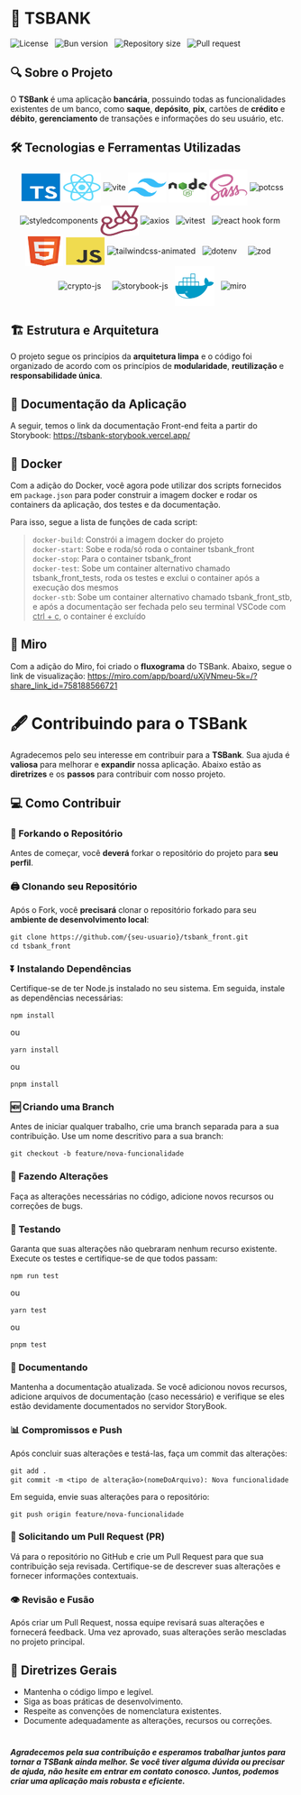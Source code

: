 # 🏦 TSBANK

![License](https://img.shields.io/static/v1?label=license&message=MIT&color=orange) &nbsp;
![Bun version](https://img.shields.io/static/v1?label=bun&message=v1.0.26&color=yellow) &nbsp;
![Repository size](https://img.shields.io/github/repo-size/bush1D3v/tsbank_front?color=green) &nbsp;
![Pull request](https://img.shields.io/static/v1?label=PR&message=welcome&color=blue)

## 🔍 Sobre o Projeto

O **TSBank** é uma aplicação **bancária**, possuindo todas as funcionalidades existentes de um banco, como **saque**, **depósito**, **pix**, cartões de **crédito** e **débito**, **gerenciamento** de transações e informações do seu usuário, etc.

## 🛠️ Tecnologias e Ferramentas Utilizadas

<div align='center'>
   <img align='center' height='50' width='70' title='TypeScript' alt='typescript' src='https://github.com/devicons/devicon/blob/master/icons/typescript/typescript-original.svg' />
   <img align='center' height='54' width='68' title='React' alt='react' src='https://github.com/devicons/devicon/blob/master/icons/react/react-original.svg' />
   <img align='center' height='54' width='68' title='Vite' alt='vite' src='https://github.com/bush1D3v/my_portfolio/assets/133554156/46570ed3-6e92-4ad2-b09b-d235cd142b3f' />
   <img align='center' height='54' width='68' title='Tailwindcss' alt='tailwindcss' src='https://github.com/devicons/devicon/blob/master/icons/tailwindcss/tailwindcss-original.svg' />
   <img align='center' height='54' width='68' title='Node.js' alt='nodejs' src='https://github.com/devicons/devicon/blob/master/icons/nodejs/nodejs-original-wordmark.svg' />
   <img align='center' height='64' width='68' title='Sass' alt='sass' src='https://github.com/devicons/devicon/blob/master/icons/sass/sass-original.svg' />
   <img align='center' height='68' width='72' title='Potcss' alt='potcss' src='https://github.com/bush1D3v/my_portfolio/assets/133554156/85b7c73b-e181-4c95-b9de-a8e0ba0523d3' />
   <img align='center' height='65' width='80' title='StyledComponents' alt='styledcomponents' src='https://github.com/bush1D3v/tsbank_front/assets/133554156/5c78f0d4-45d6-407a-becc-fa25188d2491' />
   <img align='center' height='54' width='68' title='Jest' alt='jest' src='https://github.com/devicons/devicon/blob/master/icons/jest/jest-plain.svg' />
   <img align='center' height='70' width='50' title='Axios' alt='axios' src='https://github.com/bush1D3v/tsbank_front/assets/133554156/b9ff307f-3582-4635-ae6e-361215efc742' /> &nbsp;
   <img align='center' height='54' width='44' title='Vitest' alt='vitest' src='https://github.com/bush1D3v/tsbank_api/assets/133554156/74803ee6-3f6e-4335-9f56-cb887a4285ff' />  &nbsp;
   <img align='center' height='54' width='54' title='React Hook Form' alt='react hook form' src='https://github.com/bush1D3v/tsbank_front/assets/133554156/65a90eb9-1188-4197-a902-6b055464cc76' /> &nbsp;
   <img align='center' height='54' width='68' title='Html5' alt='html5' src='https://github.com/devicons/devicon/blob/master/icons/html5/html5-original.svg' />
   <img align='center' height='50' width='70' title='JavaScript' alt='javascript' src='https://github.com/devicons/devicon/blob/master/icons/javascript/javascript-original.svg' />
   <img align='center' height='58' width='80' title='Tailwindcss-animated' alt='tailwindcss-animated' src='https://github.com/bush1D3v/my_portfolio_html/assets/133554156/364156ca-f265-4478-bcc3-4a12830c46a7' /> &nbsp;
   <img align='center' height='49' width='49' title='Dotenv' alt='dotenv' src='https://github.com/bush1D3v/my_portfolio/assets/133554156/432ec521-c94a-4f24-964e-f62658d04581' /> &nbsp; &nbsp;
   <img align='center' height='49' width='59' title='Zod' alt='zod' src='https://github.com/bush1D3v/tsbank_front/assets/133554156/5a769805-23e2-4f8b-904d-034b25a982a6' /> &nbsp; &nbsp;
   <img align='center' height='49' width='49' title='Crypto-js' alt='crypto-js' src='https://github.com/bush1D3v/tsbank_api/assets/133554156/303e55f6-c252-479d-9ce9-37cb33b07a12' /> &nbsp; &nbsp;
   <img align='center' height='54' width='44' title='Storybook-js' alt='storybook-js' src='https://github.com/bush1D3v/my_portfolio/assets/133554156/213c8aa4-ce24-4b30-8e07-dceb476e8589' /> &nbsp;
   <img align='center' height='70' width='70' title='Docker' alt='docker' src='https://github.com/devicons/devicon/blob/master/icons/docker/docker-plain.svg' /> &nbsp;
   <img align='center' height='60' width='60' title='Miro' alt='miro' src='https://github.com/bush1D3v/tsbank_front/assets/133554156/a13c4c2a-892e-4f34-911d-71630ce7a35d' />
</div>

## 🏗 Estrutura e Arquitetura

O projeto segue os princípios da **arquitetura limpa** e o código foi organizado de acordo com os princípios de **modularidade**, **reutilização** e **responsabilidade única**.

## 📃 Documentação da Aplicação

A seguir, temos o link da documentação Front-end feita a partir do Storybook: <https://tsbank-storybook.vercel.app/>

## 🐳 Docker

Com a adição do Docker, você agora pode utilizar dos scripts fornecidos em `package.json` para poder construir a imagem docker e rodar os containers da aplicação, dos testes e da documentação.

Para isso, segue a lista de funções de cada script:

> `docker-build`: Constrói a imagem docker do projeto <br> `docker-start`: Sobe e roda/só roda o container tsbank_front <br> `docker-stop`: Para o container tsbank_front <br> `docker-test`: Sobe um container alternativo chamado tsbank_front_tests, roda os testes e exclui o container após a execução dos mesmos <br> `docker-stb`: Sobe um container alternativo chamado tsbank_front_stb, e após a documentação ser fechada pelo seu terminal VSCode com <u>ctrl + c</u>, o container é excluído

## 🎨 Miro

Com a adição do Miro, foi criado o **fluxograma** do TSBank. Abaixo, segue o link de visualização: <https://miro.com/app/board/uXjVNmeu-5k=/?share_link_id=758188566721>

# 🖋️ Contribuindo para o TSBank

Agradecemos pelo seu interesse em contribuir para a **TSBank**. Sua ajuda é **valiosa** para melhorar e **expandir** nossa aplicação. Abaixo estão as **diretrizes** e os **passos** para contribuir com nosso projeto.

## 💻 Como Contribuir

### 🌳 Forkando o Repositório

Antes de começar, você **deverá** forkar o repositório do projeto para **seu perfil**.

### 🖨 Clonando seu Repositório

Após o Fork, você **precisará** clonar o repositório forkado para seu **ambiente de desenvolvimento local**:

```
git clone https://github.com/{seu-usuario}/tsbank_front.git
cd tsbank_front
```

### ⏬ Instalando Dependências

Certifique-se de ter Node.js instalado no seu sistema. Em seguida, instale as dependências necessárias:

```
npm install
```

ou

```
yarn install
```

ou

```
pnpm install
```

### 🆕 Criando uma Branch

Antes de iniciar qualquer trabalho, crie uma branch separada para a sua contribuição. Use um nome descritivo para a sua branch:

```
git checkout -b feature/nova-funcionalidade
```

### 🔨 Fazendo Alterações

Faça as alterações necessárias no código, adicione novos recursos ou correções de bugs.

### 🧪 Testando

Garanta que suas alterações não quebraram nenhum recurso existente. Execute os testes e certifique-se de que todos passam:

```
npm run test
```

ou

```
yarn test
```

ou

```
pnpm test
```

### 📝 Documentando

Mantenha a documentação atualizada. Se você adicionou novos recursos, adicione arquivos de documentação (caso necessário) e verifique se eles estão devidamente documentados no servidor StoryBook.

### 📊 Compromissos e Push

Após concluir suas alterações e testá-las, faça um commit das alterações:

```
git add .
git commit -m <tipo de alteração>(nomeDoArquivo): Nova funcionalidade
```

Em seguida, envie suas alterações para o repositório:

```
git push origin feature/nova-funcionalidade
```

### 📨 Solicitando um Pull Request (PR)

Vá para o repositório no GitHub e crie um Pull Request para que sua contribuição seja revisada. Certifique-se de descrever suas alterações e fornecer informações contextuais.

### 👁 Revisão e Fusão

Após criar um Pull Request, nossa equipe revisará suas alterações e fornecerá feedback. Uma vez aprovado, suas alterações serão mescladas no projeto principal.

## 💼 Diretrizes Gerais

- Mantenha o código limpo e legível.
- Siga as boas práticas de desenvolvimento.
- Respeite as convenções de nomenclatura existentes.
- Documente adequadamente as alterações, recursos ou correções.

#

**_Agradecemos pela sua contribuição e esperamos trabalhar juntos para tornar a TSBank ainda melhor. Se você tiver alguma dúvida ou precisar de ajuda, não hesite em entrar em contato conosco. Juntos, podemos criar uma aplicação mais robusta e eficiente._**
